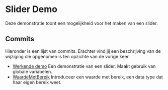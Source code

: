 # Slider Demo
Deze demonstratie toont een mogelijkheid voor het maken van een slider.

## Commits
Hieronder is een lijst van commits. Erachter vind jij een beschrijving van de wijziging die opgenomen is ten opzichte van de vorige keer.

* [Werkende demo](https://github.com/seba-dt-2019/huiswerk-dvberkel/tree/0d68c30e3976fe5b964f8d2effc64093700dafd3/slider_demo) Een demonstratie van een slider. Maakt gebruik van globale variabelen.
* [WaardeMetBereik](https://github.com/seba-dt-2019/huiswerk-dvberkel/tree/a6bac3a10fcc7dee5416965669d90ffc9f3809a2/slider_demo) Introduceer een waarde met bereik, een data type dat haar eigen bereik weet.
